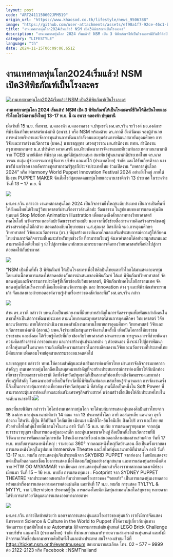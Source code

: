 ```yaml
---
layout: post
code: "ART2411150602JPM519"
origin_url: "https://www.khaosod.co.th/lifestyle/news_9506788"
image: "https://github.com/user-attachments/assets/ef90a1f7-92ce-46c1-bed8-be313469989e"
title: "งานเทศกาลหุ่นโลก2024เริ่มแล้ว! NSM เปิด3พิพิธภัณฑ์เป็นโรงละคร"
description: "งานเทศกาลหุ่นโลก 2024 เริ่มแล้ว! NSM เปิด 3 พิพิธภัณฑ์ให้เป็นโรงละครมีชีวิตให้ศิลปินไทยและทั่วโลกโชว์ผลงานยิ่งใหญ่ 13-17 พ.ย. นี้ ณ อพวช คลองห้า ปทุมธานี"
category: "LIFESTYLE"
language: "th"
date: 2024-11-15T06:09:06.651Z
---
```


# งานเทศกาลหุ่นโลก2024เริ่มแล้ว! NSM เปิด3พิพิธภัณฑ์เป็นโรงละคร

[![งานเทศกาลหุ่นโลก2024เริ่มแล้ว! NSM เปิด3พิพิธภัณฑ์เป็นโรงละคร](https://www.khaosod.co.th/wpapp/uploads/2024/11/438642.jpg "งานเทศกาลหุ่นโลก2024เริ่มแล้ว! NSM เปิด3พิพิธภัณฑ์เป็นโรงละคร")](https://www.khaosod.co.th/wpapp/uploads/2024/11/438642.jpg)

**งานเทศกาลหุ่นโลก 2024 เริ่มแล้ว! NSM เปิด 3 พิพิธภัณฑ์ให้เป็นโรงละครมีชีวิตให้ศิลปินไทยและทั่วโลกโชว์ผลงานยิ่งใหญ่ 13-17 พ.ย. นี้ ณ อพวช คลองห้า ปทุมธานี**

เมื่อวันที่ 15 พ.ย. ที่อพวช. ต.คลองห้า อ.คลองหลวง จ.ปทุมธานี ผศ.ดร.รวิน ระวิวงศ์ ผอ.องค์การพิพิธภัณฑ์วิทยาศาสตร์แห่งชาติ (อพวช.) หรือ NSM พร้อมด้วย ดร.ภาวดี อังค์วัฒนะ รองผู้อำนวยการหน่วยบริหารและจัดการทุนด้านการพัฒนากำลังคนและทุนด้านการพัฒนาสถาบันอุดมศึกษา การวิจัยและการสร้างนวัตกรรม (บพค.) นายชาญยุทธ เศวตสุวรรณ ผอ.สำนักงาน ททท. สำนักงานกรุงเทพมหานคร น.ส.ปาริฉัตร เศวตเศรนี ผอ.ฝ่ายพัฒนาการจัดงานเมกะอีเวนท์และเทศกาลนานาชาติจาก TCEB นายนิมิตร พิพิธกุล ผอ.มูลนิธิหุ่นสายเสมา สมาพันธ์หุ่นนานาชาติประเทศไทย ดร.นวลวรรณ ชะอุ่ม ผู้ช่วยกรรมการผู้จัดการ บริษัท แกมมาโก้ (ประเทศไทย) จำกัด และได้รับเกียรติจาก นางแซรัป แอร์ซอย เอกอัครราชทูตสาธารณรัฐตุรกีประจำประเทศไทย ร่วมเปิดงาน “เทศกาลหุ่นโลก 2024” หรือ Harmony World Puppet Innovation Festival 2024 อย่างยิ่งใหญ่ ภายใต้ธีมงาน PUPPET MAKER จัดเต็มโชว์สุดยอดคณะหุ่นไทยและนานาชาติกว่า 13 ประเทศ ในระหว่างวันที่ 13 – 17 พ.ย. นี้

![](https://www.khaosod.co.th/wpapp/uploads/2024/11/438652.jpg)

ผศ.ดร.รวิน กล่าวว่า งานเทศกาลหุ่นโลก 2024 เป็นกิจกรรมยิ่งใหญ่ระดับประเทศ เป็นการเปิดพื้นที่ให้สังคมไทยได้เรียนรู้วิทยาศาสตร์ผ่านเรื่องราวด้านศิลปะ วัฒนธรรม ในรูปแบบของการแสดงหุ่นมือ หุ่นยนต์ Stop Motion Animation Illustration เพื่อแสดงถึงศักยภาพทางวิทยาศาสตร์ เทคโนโลยี นวัตกรรม และศิลปะวัฒนธรรมร่วมสมัย นอกจากนี้ยังช่วยสื่อสารความคิดสร้างสรรค์ของผู้สร้างสรรค์หุ่นได้อีกด้วย สอดคล้องกับนโยบายของ น.ส.ศุภมาส อิศรภักดี รมว.การอุดมศึกษา วิทยาศาสตร์ วิจัยและนวัตกรรรม (อว.) ที่มุ่งสร้างแรงบันดาลใจและเสริมประสบการณ์ความรู้ให้กับคนไทยผ่านการจัดกิจกรรมที่เหมาะสำหรับทุกช่วงวัย ที่สามารถเรียนรู้ ค้นหาคำตอบได้อย่างสนุกสนานและสามารถดึงไอเดียใหม่ ๆ นำไปสู่การพัฒนาทักษะและกระบวนการคิดทางวิทยาศาสตร์เพื่อนำไปสู่การต่อยอดให้กับประเทศ

![](https://www.khaosod.co.th/wpapp/uploads/2024/11/438644.jpg)

“NSM เปิดพื้นที่ทั้ง 3 พิพิธภัณฑ์ ให้เป็นโรงละครเพื่อให้ศิลปินไทยและทั่วโลกได้มาแสดงละครหุ่น โดยแบ่งเนื้อหาการแสดงให้สอดคล้องกับการนำเสนอของพิพิธภัณฑ์ ได้แก่ พิพิธภัณฑ์วิทยาศาสตร์ จัดแสดงหุ่นและกิจกรรมการประดิษฐ์ที่เกี่ยวข้องกับวิทยาศาสตร์, พิพิธภัณฑ์เทคโนโลยีสารสนเทศ จัดแสดงหุ่นที่เน้นเรื่องราวที่เชื่อมโยงด้านนวัตกรรมหุ่น และ Innovation ต่าง ๆ และพิพิธภัณฑ์พระรามเก้า จัดแสดงและถ่ายทอดองค์ความรู้ผ่านเรื่องราวของสัตว์และพืช” ผศ.ดร.รวิน กล่าว

![](https://www.khaosod.co.th/wpapp/uploads/2024/11/438647.jpg)

ด้าน ดร.ภาวดี กล่าวว่า บพค.ถือเป็นหน่วยงานที่มีบทบาทสำคัญในการจัดสรรทุนเพื่อพัฒนากำลังคนในสาขาที่จำเป็นต่อการพัฒนาประเทศ ตามนโยบายและยุทธศาสตร์ด้านการอุดมศึกษา วิทยาศาสตร์ วิจัย และนวัตกรรม ภายใต้การดำเนินงานของสำนักงานสภานโยบายการอุดมศึกษา วิทยาศาสตร์ วิจัยและนวัตกรรมแห่งชาติ (สอวช.) บพค.จึงร่วมสนับสนุนการจัดงานในครั้งนี้ เพื่อเปิดโอกาสให้เยาวชน ประชาชน และสังคม ได้เรียนรู้ศิลปะที่เกี่ยวข้องกับวิทยาศาสตร์ ผ่านกระบวนการบูรณาการที่ช่วยพัฒนาความคิดสร้างสรรค์ การออกแบบ และการสร้างหุ่นประเภทต่าง ๆ ด้วยตนเอง ซึ่งจะนำไปสู่การพัฒนากลไกหุ่นยนต์ในอนาคต รวมถึงเพิ่มขีดความสามารถในการผลิตผลงานวิจัยและนวัตกรรมที่ประเทศไทยมีศักยภาพ เพื่อตอบโจทย์อุตสาหกรรมของอนาคตต่อไป

นายชาญยุทธ กล่าวว่า ททท.ให้ความสำคัญและส่งเสริมการท่องเที่ยวไทย ผ่านการจัดกิจกรรมเทศกาลสำคัญๆ งานเทศกาลหุ่นโลกถือเป็นหมุดหมายสำคัญที่จะสร้างประสบการณ์การท่องเที่ยวให้กับนักท่องเที่ยวชาวไทยและชาวต่างชาติ อีกทั้งจังหวัดปทุมธานีก็เป็นสถานที่ท่องเที่ยวเชิงวัฒนธรรมและแหล่งเรียนรู้ที่สำคัญ โดยเฉพาะอย่างยิ่งเป็นจังหวัดที่มีพิพิธภัณฑ์และแหล่งเรียนรู้จำนวนมาก การจัดงานครั้งนี้จึงเป็นการกระตุ้นการท่องเที่ยวของจังหวัดปทุมธานี ที่สำคัญ งานนี้ถือเป็นหนึ่งใน Soft Power ที่สามารถกระตุ้นการท่องเที่ยวและส่งเสริมเศรษฐกิจสร้างสรรค์ พร้อมสร้างชื่อเสียงให้กับประเทศไทยในระดับนานาชาติได้![](https://www.khaosod.co.th/wpapp/uploads/2024/11/438653.jpg)

ขณะที่นายนิมิตร กล่าวว่า ไฮไลท์งานเทศกาลหุ่นโลก จะได้พบกับการแสดงหุ่นของศิลปินชาวไทยจาก 18 องค์กร และหุ่นนานาชาติกว่า 14 คณะ จาก 13 ประเทศทั่วโลก อาทิ ออสเตรเลีย แคนาดา ตุรกี ฮ่องกง ไต้หวัน ญี่ปุ่น ฟิลิปปินส์ โคลัมเบีย เมียนมา แม็กซิโก-อินโดนีเซีย สิงคโปร์ ลาว และไทย ยกตัวอย่างไฮไลท์หุ่นไทยที่น่าสนใจในงาน อาทิ วันที่ 15 พ.ย. พบกับ การแสดงครุฑยุดนาค จากกลุ่มเยาวชนวายุบุตร เป็นการแสดงหุ่นละครเล็ก และหุ่นนาคขนาดใหญ่ ถือเป็นหนึ่งในนวัตกรรมที่มีวิวัฒนาการการพัฒนากลไกการเชิด ไปจนถึงการเล่าเรื่องนำเสนอออกลีลาผสมผสานร่วมด้วย วันที่ 17 พ.ย. พบกับการแสดงหนังใหญ่ : รามายณะ 360° จากคณะหนังใหญ่วัดบ้านดอน ถือเป็นครั้งแรกของการแสดงหนังใหญ่ในรูปแบบ Immersive Theatre และไฮไลท์หุ่นนานาชาติที่น่าสนใจ อาทิ วันที่ 13-17 พ.ย. พบกับ การแสดงหุ่นจีนประเพณีจาก SKYBIRD PUPPET จากฮ่องกง โดยนักแสดงจะแต่งเป็นตัวตลกและเชื่อมโยงการแสดงเพื่อโต้ตอบกับผู้ชมอย่างสนุกสนาน และการแสดงหุ่นสายดั้งเดิม จาก HTW OO MYANMAR จากเมียนมา การแสดงหุ่นที่บอกเล่าเรื่องราวเทศกาลฉลองเจดีย์ของเมียนมา วันที่ 15 – 16 พ.ย. พบกับ การแสดงหุ่นเงา : Footprint จาก SYDNEY PUPPET THEATRE จากประเทศออสเตรเลีย ที่มาถ่ายทอดเรื่องราวของ “รอยเท้า” เป็นการแสดงหุ่นเงาทดลอง พร้อมเล่าเรื่องการแสดงความเคารพต่อแผ่นดิน และวันที่ 17 พ.ย. พบกับ การแสดง TYLTYL & MYTYL จาก Ultervision ประเทศญี่ปุ่น การแสดงโดยนักเชิดหุ่นสามคนในสไตล์บุนราคุ หลายฉากได้รับการเล่าด้วยวัสดุและการแสดงออกทางกายภาพ

![](https://www.khaosod.co.th/wpapp/uploads/2024/11/438646.jpg)

ผศ.ดร.รวิน กล่าวปิดท้ายด้วยว่า นอกจากการแสดงหุ่นและเรื่องราวของหุ่นแล้ว เรายังมีการจัดแสดงนิทรรศการ Science & Culture in the World to Puppet ที่ให้ความรู้เกี่ยวกับหุ่นทางวัฒนธรรม หุ่นสมัยใหม่ และ Automata มีกิจกรรมการแข่งขันหุ่นยนต์ LEGO Brick Challenge จากบริษัท แกมมาโก้ (ประเทศไทย) จำกัด ที่ชวนเยาวชนมาท้าทายความสามารถด้านหุ่นยนต์ และยังมีกิจกรรมเวิร์คช็อปมากมายจากศิลปินทั้งในและต่างประเทศ สนใจจองเข้าชม ได้ที่ https://ticket.nsm.or.th/eventmuseum สอบถามรายละเอียด โทร. 02 – 577 – 9999 ต่อ 2122-2123 หรือ Facebook : NSMThailand
